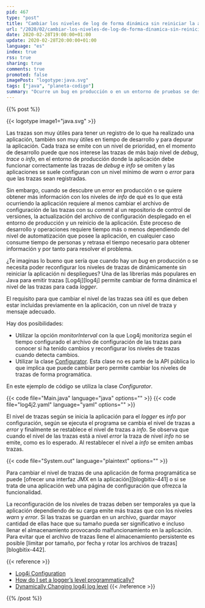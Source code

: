 ```yaml
---
pid: 467
type: "post"
title: "Cambiar los niveles de log de forma dinámica sin reiniciar la aplicación con Log4j"
url: "/2020/02/cambiar-los-niveles-de-log-de-forma-dinamica-sin-reiniciar-la-aplicacion-con-log4j/"
date: 2020-02-28T19:00:00+01:00
update: 2020-02-28T20:00:00+01:00
language: "es"
index: true
rss: true
sharing: true
comments: true
promoted: false
imagePost: "logotype:java.svg"
tags: ["java", "planeta-codigo"]
summary: "Ocurre un bug en producción o en un entorno de pruebas se desea obtener más información. Actualizar el archivo de trazas para obtener más información requiere modificar el archivo de configuración, desplegarlo en el entorno y reiniciar la aplicación, este proceso consume tiempo dependiendo del nivel de automatización de la organización. Para reducir el tiempo necesario para obtener la información con Log4j hay dos posibilidades para cambiar dinámicamente los niveles de trazas de la aplicación sin necesidad de reiniciarla."
---
```


{{% post %}}

{{< logotype image1="java.svg" >}}


Las trazas son muy útiles para tener un registro de lo que ha realizado una aplicación, también son muy útiles en tiempo de desarrollo y para depurar la aplicación. Cada traza se emite con un nivel de prioridad, en el momento de desarrollo puede que nos interese las trazas de más bajo nivel de _debug_, _trace_ o _info_, en el entorno de producción donde la aplicación debe funcionar correctamente las trazas de _debug_ e _info_ se omiten y las aplicaciones se suele configuran con un nivel mínimo de _warn_ o _error_ para que las trazas sean registradas.

Sin embargo, cuando se descubre un error en producción o se quiere obtener más información con los niveles de _info_ de qué es lo que está ocurriendo la aplicación requiere al menos cambiar el archivo de configuración de las trazas con su _commit_ al un repositorio de control de versiones, la actualización del archivo de configuración desplegado en el entorno de producción y un reinicio de la aplicación. Este proceso de desarrollo y operaciones requiere tiempo más o menos dependiendo del nivel de automatización que posee la aplicación, en cualquier caso consume tiempo de personas y retrasa el tiempo necesario para obtener información y por tanto para resolver el problema.

¿Te imaginas lo bueno que sería que cuando hay un _bug_ en producción o se necesita poder reconfigurar los niveles de trazas de dinámicamente sin reiniciar la aplicación ni despliegues? Una de las librerías más populares en Java para emitir trazas [Log4j][log4j] permite cambiar de forma dinámica el nivel de las trazas para cada _logger_.

El requisito para que cambiar el nivel de las trazas sea útil es que deben estar incluidas previamente en la aplicación, con un nivel de traza y mensaje adecuado.

Hay dos posibilidades:

* Utilizar la opción _monitorInterval_ con la que Log4j monitoriza según el tiempo configurado el archivo de configuración de las trazas para conocer si ha tenido cambios y reconfigurar los niveles de trazas cuando detecta cambios.
* Utilizar la clase [Configurator](https://logging.apache.org/log4j/2.x/log4j-core/apidocs/org/apache/logging/log4j/core/config/Configurator.html). Esta clase no es parte de la API pública lo que implica que puede cambiar pero permite cambiar los niveles de trazas de forma programática.

En este ejemplo de código se utiliza la clase _Configurator_.

{{< code file="Main.java" language="java" options="" >}}
{{< code file="log4j2.yaml" language="yaml" options="" >}}

El nivel de trazas según se inicia la aplicación para el _logger_ es _info_ por configuración, según se ejecuta el programa se cambia el nivel de trazas a _error_ y finalmente se restablece el nivel de trazas a _info_. Se observa que cuando el nivel de las trazas está a nivel _error_ la traza de nivel _info_ no se emite, como es lo esperado. Al restablecer el nivel a _info_ se emiten ambas trazas.

{{< code file="System.out" language="plaintext" options="" >}}

Para cambiar el nivel de trazas de una aplicación de forma programática se puede [ofrecer una interfaz JMX en la aplicación][blogbitix-441] o si se trata de una aplicación web una página de configuración que ofrezca la funcionalidad.

La reconfiguración de los niveles de trazas deben ser temporales ya que la aplicación dependiendo de su carga emite más trazas que con los niveles _warn_ y _error_. Si las trazas se guardan en un archivo, guardar mayor cantidad de ellas hace que su tamaño pueda ser significativo e incluso llenar el almacenamiento provocando malfuncionamiento en la aplicación. Para evitar que el archivo de trazas llene el almacenamiento persistente es posible [limitar por tamaño, por fecha y rotar los archivos de trazas][blogbitix-442].

{{< reference >}}
* [Log4j Configuration](https://logging.apache.org/log4j/2.x/manual/configuration.html)
* [How do I set a logger’s level programmatically?](https://logging.apache.org/log4j/2.x/faq.html#reconfig_level_from_code)
* [Dynamically Changing log4j log level](https://stackoverflow.com/questions/4598702/dynamically-changing-log4j-log-level)
{{< /reference >}}

{{% /post %}}
